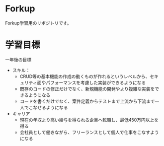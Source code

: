 # Forkup
Forkup学習用のリポジトリです。

 # 学習目標

一年後の目標
- スキル：
  - CRUD等の基本機能の作成の動くものが作れるというレベルから、セキュリティ面やパフォーマンスを考慮した実装ができるようになる
  - 既存のコードの修正だけでなく、新規機能の開発やより複雑な実装をできるようになる
  - コードを書くだけでなく、案件定義からテストまで上流から下流まで一人でこなせるようになる 
- キャリア
  - 現在の年収より高い給与を得られる企業へ転職し、最低450万円以上を得る
  - 会社員として働きながら、フリーランスとして個人で仕事をこなすようになる

